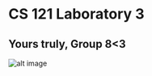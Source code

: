 # CS 121 Laboratory 3
## Yours truly, Group 8<3
![alt image](https://github.com/user-attachments/assets/03eea15c-c4b7-43e1-9cfa-e8bb75ddf3df)

